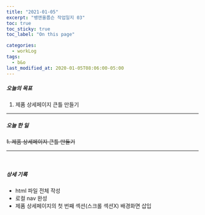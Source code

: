 ```yaml
---
title: "2021-01-05"
excerpt: "뱅앤올룹슨 작업일지 03"
toc: true
toc_sticky: true
toc_label: "On this page"

categories:
  - workLog
tags:
  - b&o
last_modified_at: 2020-01-05T08:06:00-05:00
---
```


##### 오늘의 목표

1. 제품 상세페이지 큰틀 만들기

---

##### 오늘 한 일

~~1. 제품 상세페이지 큰틀 만들기~~

---

<br />

##### 상세 기록

- html 파일 전체 작성
- 로컬 nav 완성
- 제품 상세페이지의 첫 번째 섹션(스크롤 섹션X) 배경화면 삽입
